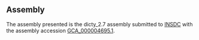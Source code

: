 

Assembly
--------

The assembly presented is the dicty\_2.7 assembly submitted to
[INSDC](http://www.insdc.org) with the assembly accession
[GCA\_000004695.1](http://www.ebi.ac.uk/ena/data/view/GCA_000004695.1).
